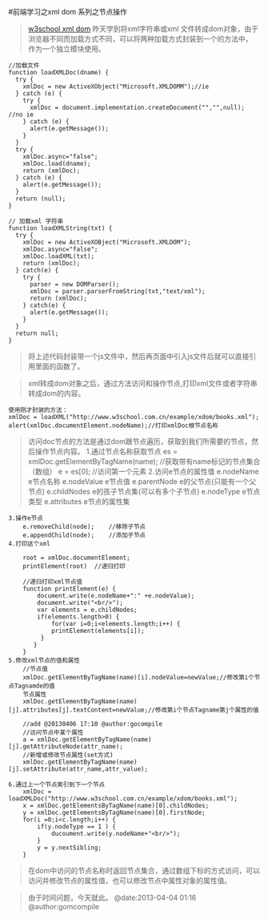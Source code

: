 #前端学习之xml dom 系列之节点操作
>[w3school xml dom](http://www.w3school.com.cn/xmldom/index.asp) 
>昨天学到将xml字符串或xml 文件转成dom对象，由于浏览器不同而加载方式不同，可以将两种加载方式封装到一个的方法中，
>作为一个独立模块使用。

    //加载文件
    function loadXMLDoc(dname) {
      try {
        xmlDoc = new ActiveXObject("Microsoft.XMLDOMM");//ie
      } catch (e) {
        try {
          xmlDoc = document.implementation.createDocument("","",null); //no ie
        } catch (e) {
          alert(e.getMessage());
        }
      }
      try {
        xmlDoc.async="false";
        xmlDoc.load(dname);
        return (xmlDoc);
      } catch (e) {
        alert(e.getMessage());
      }
      return (null);
    }

    // 加载xml 字符串
    function loadXMLString(txt) {
      try {
        xmlDoc = new ActiveXOBject("Microsoft.XMLDOM");
        xmlDoc.async="false";
        xmlDoc.loadXML(txt);
        return (xmlDoc);
      } catch(e) {
        try {
          parser = new DOMParser();
          xmlDoc = parser.parserFromString(txt,"text/xml");
          return (xmlDoc);
        } catch(e) {
          alert(e.getMessage());
        }
      }
      return null;
    }

>将上述代码封装带一个js文件中，然后再页面中引入js文件后就可以直接引用里面的函数了。

>xml转成dom对象之后，通过方法访问和操作节点,打印xml文件或者字符串转成dom的内容。
    
    使用刚才封装的方法：
    xmlDoc = loadXML("http://www.w3school.com.cn/example/xdom/books.xml");
    alert(xmlDoc.documentElement.nodeName);//打印xmlDoc根节点名称

>访问doc节点的方法是通过dom跟节点遍历，获取到我们所需要的节点，然后操作节点内容。
    1.通过节点名称获取节点
        es = xmlDoc.getElementByTagName(name);   //获取带有name标记的节点集合（数组）
        e = es[0];  //访问第一个元素
    2.访问e节点的属性值
        e.nodeName          e节点名称
        e.nodeValue         e节点值
        e.parentNode        e的父节点(只能有一个父节点)
        e.childNodes        e的孩子节点集(可以有多个子节点)
        e.nodeType          e节点类型
        e.attributes        e节点的属性集
    
    3.操作e节点
        e.removeChild(node);    //移除子节点
        e.appendChild(node);    //添加子节点
    4.打印这个xml
        
        root = xmlDoc.documentElement;
        printElement(root)  //递归打印
        
        //递归打印xml节点值
        function printElement(e) {
            document.write(e.nodeName+":" +e.nodeValue);
            document.write("<br/>");
            var elements = e.childNodes;
            if(elements.length>0) {
                for(var i=0;i<elements.length;i++) {
                printElement(elements[i]);
             }
           }
        }
    5.修改xml节点的值和属性
        //节点值
        xmlDoc.getElementByTagName(name)[i].nodeValue=newValue;//修改第i个节点Tagnamde的值
        节点属性
        xmlDoc.getElementByTagName(name)[j].attributes[j].textContent=newValue;//修改第i个节点Tagname第j个属性的值
        
        //add @20130406 17:10 @author:gocompile
        //访问节点中某个属性
        a = xmlDoc.getElementByTagName(name)[j].getAttributeNode(attr_name);
        //新增或修改节点属性(set方式)
        xmlDoc.getElementByTagName(name)[j].setAttribute(attr_name,attr_value);
        
    6.通过上一个节点索引到下一个节点
        xmlDoc = loadXMLDoc("http://www.w3school.com.cn/example/xdom/books.xml");
        x = xmlDoc.getElementsByTagName(name)[0].childNodes;
        y = xmlDoc.getElementsByTagName(name)[0].firstNode;
        for(i =0;i<c.length;i++) {
            if(y.nodeType == 1 ) {
                ducoument.write(y.nodeName+"<br/>");
            }
            y = y.nextSibling;
        }
        
>在dom中访问的节点名称时返回节点集合，通过数组下标的方式访问，可以访问并修改节点的属性值，也可以修改节点中属性对象的属性值。

  >由于时间问题，今天就此。
  @date:2013-04-04 01:16
  @author:gomcompile
        
        
    
    
    
    
    
    
    
    
    
    
    
    
    
    
    
    

